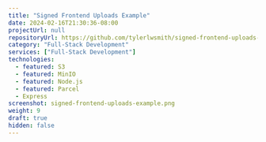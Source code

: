 ```yaml
---
title: "Signed Frontend Uploads Example"
date: 2024-02-16T21:30:36-08:00
projectUrl: null
repositoryUrl: https://github.com/tylerlwsmith/signed-frontend-uploads-s3-minio
category: "Full-Stack Development"
services: ["Full-Stack Development"]
technologies:
  - featured: S3
  - featured: MinIO
  - featured: Node.js
  - featured: Parcel
  - Express
screenshot: signed-frontend-uploads-example.png
weight: 9
draft: true
hidden: false
---
```

